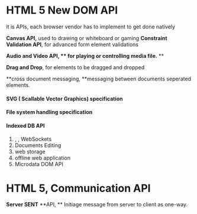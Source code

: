 # HTML 5 New DOM API

it is APIs,  each browser vendor has to implement to get done natively

**Canvas API,** used to drawing or whiteboard or gaming
**Constraint Validation API**, for advanced form element validations

**Audio and Video API, ** for playing or controlling media file.** **

**Drag and Drop**, for elements to be dragged and dropped

**cross document messaging, **messaging between documents seperated elements.

#### SVG \( Scallable Vector Graphics\) specification

#### File system handling specification

#### Indexed DB API

#### 

1. , , WebSockets
2. Documents Editing
3. web storage
4. offline web application
5. Microdata DOM API

# HTML 5, Communication API

 **Server SENT** **API, ** Initiage message from server to client as one-way.


